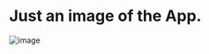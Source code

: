 # Just an image of the App.

![image](https://github.com/diegoamribeiro/Bank_Compose/assets/50756528/0cedfff5-2536-4af1-a800-70f6cc5c2136)

